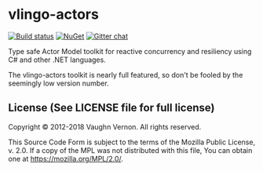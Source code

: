 # vlingo-actors

[![Build status](https://ci.appveyor.com/api/projects/status/o1ajhxlf9i2q6gs7/branch/master?svg=true)](https://ci.appveyor.com/project/VlingoNetOwner/vlingo-net-actors/branch/master) 
[![NuGet](https://img.shields.io/nuget/v/Vlingo.Actors.svg)](https://www.nuget.org/packages/Vlingo.Actors)
[![Gitter chat](https://badges.gitter.im/gitterHQ/gitter.png)](https://gitter.im/vlingo-platform-net/vlingo-net-actors)

Type safe Actor Model toolkit for reactive concurrency and resiliency using C# and other .NET languages.

The vlingo-actors toolkit is nearly full featured, so don't be fooled by the seemingly low version number.


License (See LICENSE file for full license)
-------------------------------------------
Copyright © 2012-2018 Vaughn Vernon. All rights reserved.

This Source Code Form is subject to the terms of the
Mozilla Public License, v. 2.0. If a copy of the MPL
was not distributed with this file, You can obtain
one at https://mozilla.org/MPL/2.0/.
